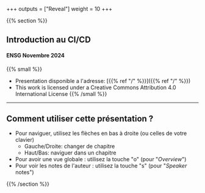 +++
outputs = ["Reveal"]
weight = 10
+++

{{% section %}}

## Introduction au CI/CD

#### ENSG Novembre 2024

{{% small %}}
- Presentation disponible a l'adresse: [{{% ref "/" %}}]({{% ref "/" %}})
- This work is licensed under a Creative Commons Attribution 4.0 International License
{{% /small %}}

---

## Comment utiliser cette présentation ?

* Pour naviguer, utilisez les flèches en bas à droite (ou celles de votre clavier)
  * Gauche/Droite: changer de chapitre
  * Haut/Bas: naviguer dans un chapitre
* Pour avoir une vue globale : utilisez la touche "o" (pour "*Overview*")
* Pour voir les notes de l'auteur : utilisez la touche "s" (pour "*Speaker* notes")

{{% /section %}}
